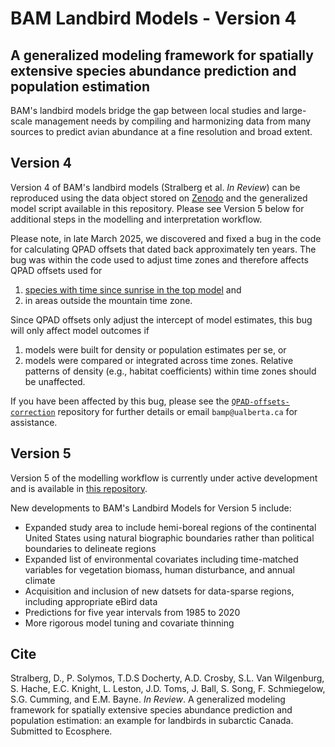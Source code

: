 # BAM Landbird Models - Version 4

## A generalized modeling framework for spatially extensive species abundance prediction and population estimation

BAM's landbird models bridge the gap between local studies and large-scale management needs by compiling and harmonizing data from many sources to predict avian abundance at a fine resolution and broad extent.

## Version 4

Version 4 of BAM's landbird models (Stralberg et al. *In Review*) can be reproduced using the data object stored on [Zenodo](https://zenodo.org/records/4042821) and the generalized model script available in this repository. Please see Version 5 below for additional steps in the modelling and interpretation workflow.

Please note, in late March 2025, we discovered and fixed a bug in the code for calculating QPAD offsets that dated back approximately ten years. The bug was within the code used to adjust time zones and therefore affects QPAD offsets used for

1. [species with time since sunrise in the top model](https://github.com/borealbirds/QPAD-offsets-correction/blob/main/qpad_tssr_species.csv) and
2. in areas outside the mountain time zone.

Since QPAD offsets only adjust the intercept of model estimates, this bug will only affect model outcomes if

1. models were built for density or population estimates per se, or
2. models were compared or integrated across time zones. Relative patterns of density (e.g., habitat coefficients) within time zones should be unaffected.

If you have been affected by this bug, please see the [`QPAD-offsets-correction`](https://github.com/borealbirds/QPAD-offsets-correction) repository for further details or email `bamp@ualberta.ca` for assistance.

## Version 5

Version 5 of the modelling workflow is currently under active development and is available in [this repository](https://github.com/borealbirds/LandbirdModelsV5).

New developments to BAM's Landbird Models for Version 5 include:

* Expanded study area to include hemi-boreal regions of the continental United States using natural biographic boundaries rather than political boundaries to delineate regions
* Expanded list of environmental covariates including time-matched variables for vegetation biomass, human disturbance, and annual climate
* Acquisition and inclusion of new datsets for data-sparse regions, including appropriate eBird data
* Predictions for five year intervals from 1985 to 2020
* More rigorous model tuning and covariate thinning

## Cite
Stralberg, D., P. Solymos, T.D.S Docherty, A.D. Crosby, S.L. Van Wilgenburg, S. Hache, E.C. Knight, L. Leston, J.D. Toms, J. Ball, S. Song, F. Schmiegelow, S.G. Cumming, and E.M. Bayne. *In Review*. A generalized modeling framework for spatially extensive species abundance prediction and population estimation: an example for landbirds in subarctic Canada. Submitted to Ecosphere.
